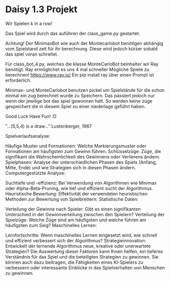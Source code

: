 # Daisy 1.3 Projekt

Wir Spielen k in a row!

Das Spiel wird durch das auführen der class_game.py gestartet.

Achtung!
Der MinimaxBot wie auch der Montecarlobot benötigen abhängig vom Spielstand zeit für ihr berechnung.
Diese wird jedoch kürzer sobald das spiel voran schreitet.

Für class_bot_4.py, welches die klasse MonteCarloBot beinhalter wir Ray benötigt.
Ray ermöglichet es uns 4 mal schneller Mögliche Spiele zu berechnen!
https://www.ray.io/
Ein pip install ray über einen Prompt ist erforderlich.

Minimax- und MonteCarlobot benutzen pickel um Spielstände für die schon einmal ein zug berechnet wurde zu Speichern.
Das passiert jedoch nur wenn der jewilige bot das spiel gewonnen hatt. 
So werden keine züge gespeichert die in diesem Spiel zu einer niederlage geführt haben.

Good Luck Have Fun! :D

"...(5,5,4) is a draw..."  Lustenberger, 1967

Spielverlaufsanalyse:

Häufige Muster und Formationen: Welche Markierungsmuster oder Formationen am häufigsten zum Gewinn führen.
Schlüsselzüge: Züge, die signifikant die Wahrscheinlichkeit des Gewinnens oder Verlierens ändern.
Spielphasen: Analyse der unterschiedlichen Phasen des Spiels (Anfang, Mitte, Ende) und wie Strategien sich in diesen Phasen ändern.
Computergestützte Analyse:

Suchtiefe und -effizienz: Bei Verwendung von Algorithmen wie Minimax oder Alpha-Beta-Pruning, wie tief und effizient sucht der Algorithmus.
Heuristische Bewertung: Effektivität der verwendeten heuristischen Methoden zur Bewertung von Spielbrettern.
Statistische Daten:

Verteilung der Gewinne nach Spieler: Gibt es einen signifikanten Unterschied in der Gewinnverteilung zwischen den Spielern?
Verteilung der Spielzüge: Welche Züge sind am häufigsten und welche führen am häufigsten zum Sieg?
Maschinelles Lernen:

Lernfortschritte: Wenn maschinelles Lernen eingesetzt wird, wie schnell und effizient verbessert sich der Algorithmus?
Strategieinnovation: Entwickelt der lernende Algorithmus neue, kreative oder unerwartete Strategien?
Die Auswertung dieser Faktoren kann Ihnen helfen, ein tieferes Verständnis für das Spiel und die beteiligten Strategien zu gewinnen. Sie können auch dazu beitragen, die Fähigkeiten eines KI-Spielers zu verbessern oder interessante Einblicke in das Spielverhalten von Menschen zu gewinnen.